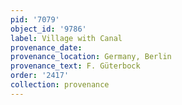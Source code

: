 ```yaml
---
pid: '7079'
object_id: '9786'
label: Village with Canal
provenance_date:
provenance_location: Germany, Berlin
provenance_text: F. Güterbock
order: '2417'
collection: provenance
---
```

